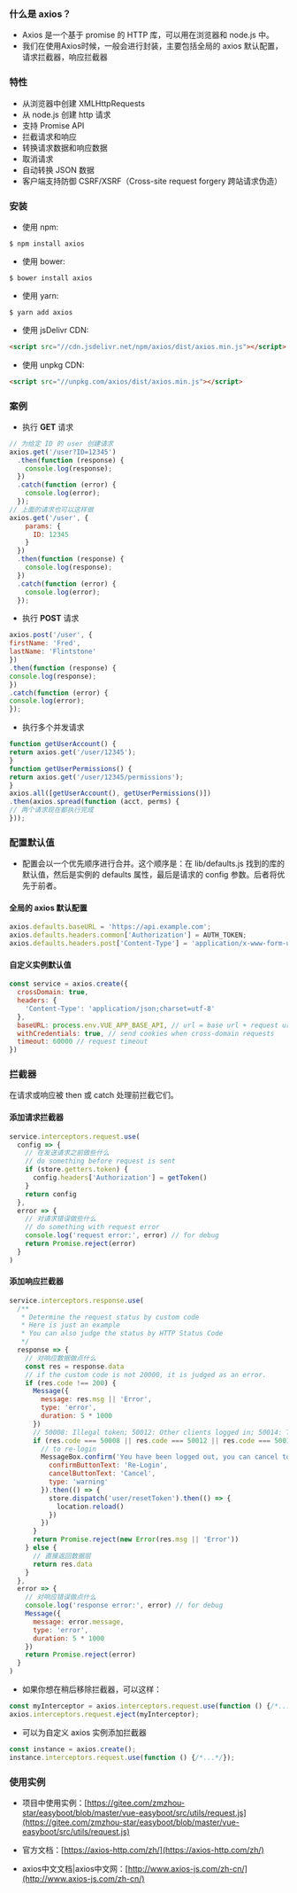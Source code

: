 ### 什么是 axios？
- Axios 是一个基于 promise 的 HTTP 库，可以用在浏览器和 node.js 中。
- 我们在使用Axios时候，一般会进行封装，主要包括全局的 axios 默认配置，请求拦截器，响应拦截器

### 特性
- 从浏览器中创建 XMLHttpRequests
- 从 node.js 创建 http 请求
- 支持 Promise API
- 拦截请求和响应
- 转换请求数据和响应数据
- 取消请求
- 自动转换 JSON 数据
- 客户端支持防御 CSRF/XSRF（Cross-site request forgery 跨站请求伪造）
### 安装
- 使用 npm:
```shell
$ npm install axios
```
- 使用 bower:
```shell
$ bower install axios
```
- 使用 yarn:
```shell
$ yarn add axios
```
- 使用 jsDelivr CDN:
```html
<script src="//cdn.jsdelivr.net/npm/axios/dist/axios.min.js"></script>
```
- 使用 unpkg CDN:
```html
<script src="//unpkg.com/axios/dist/axios.min.js"></script>
```
### 案例
- 执行 **GET** 请求
```javascript
// 为给定 ID 的 user 创建请求
axios.get('/user?ID=12345')
  .then(function (response) {
    console.log(response);
  })
  .catch(function (error) {
    console.log(error);
  });
// 上面的请求也可以这样做
axios.get('/user', {
    params: {
      ID: 12345
    }
  })
  .then(function (response) {
    console.log(response);
  })
  .catch(function (error) {
    console.log(error);
  });
```
- 执行 **POST** 请求
```javascript
axios.post('/user', {
firstName: 'Fred',
lastName: 'Flintstone'
})
.then(function (response) {
console.log(response);
})
.catch(function (error) {
console.log(error);
});
```
- 执行多个并发请求
```javascript
function getUserAccount() {
return axios.get('/user/12345');
}
function getUserPermissions() {
return axios.get('/user/12345/permissions');
}
axios.all([getUserAccount(), getUserPermissions()])
.then(axios.spread(function (acct, perms) {
// 两个请求现在都执行完成
}));
```
### 配置默认值
- 配置会以一个优先顺序进行合并。这个顺序是：在 lib/defaults.js 找到的库的默认值，然后是实例的 defaults 属性，最后是请求的 config 参数。后者将优先于前者。
#### 全局的 axios 默认配置
```javascript
axios.defaults.baseURL = 'https://api.example.com';
axios.defaults.headers.common['Authorization'] = AUTH_TOKEN;
axios.defaults.headers.post['Content-Type'] = 'application/x-www-form-urlencoded';
```
#### 自定义实例默认值
```javascript
const service = axios.create({
  crossDomain: true,
  headers: {
    'Content-Type': 'application/json;charset=utf-8'
  },
  baseURL: process.env.VUE_APP_BASE_API, // url = base url + request url
  withCredentials: true, // send cookies when cross-domain requests
  timeout: 60000 // request timeout
})
```
### 拦截器
在请求或响应被 then 或 catch 处理前拦截它们。
#### 添加请求拦截器
```javascript
service.interceptors.request.use(
  config => {
    // 在发送请求之前做些什么
    // do something before request is sent
    if (store.getters.token) {
      config.headers['Authorization'] = getToken()
    }
    return config
  },
  error => {
    // 对请求错误做些什么
    // do something with request error
    console.log('request error:', error) // for debug
    return Promise.reject(error)
  }
)
```

#### 添加响应拦截器
```javascript
service.interceptors.response.use(
  /**
   * Determine the request status by custom code
   * Here is just an example
   * You can also judge the status by HTTP Status Code
   */
  response => {
    // 对响应数据做点什么
    const res = response.data
    // if the custom code is not 20000, it is judged as an error.
    if (res.code !== 200) {
      Message({
        message: res.msg || 'Error',
        type: 'error',
        duration: 5 * 1000
      })
      // 50008: Illegal token; 50012: Other clients logged in; 50014: Token expired;
      if (res.code === 50008 || res.code === 50012 || res.code === 50014) {
        // to re-login
        MessageBox.confirm('You have been logged out, you can cancel to stay on this page, or log in again', 'Confirm logout', {
          confirmButtonText: 'Re-Login',
          cancelButtonText: 'Cancel',
          type: 'warning'
        }).then(() => {
          store.dispatch('user/resetToken').then(() => {
            location.reload()
          })
        })
      }
      return Promise.reject(new Error(res.msg || 'Error'))
    } else {
      // 直接返回数据层
      return res.data
    }
  },
  error => {
    // 对响应错误做点什么
    console.log('response error:', error) // for debug
    Message({
      message: error.message,
      type: 'error',
      duration: 5 * 1000
    })
    return Promise.reject(error)
  }
)
```
- 如果你想在稍后移除拦截器，可以这样：
```javascript
const myInterceptor = axios.interceptors.request.use(function () {/*...*/});
axios.interceptors.request.eject(myInterceptor);
```
- 可以为自定义 axios 实例添加拦截器
```javascript
const instance = axios.create();
instance.interceptors.request.use(function () {/*...*/});
```
### 使用实例
- 项目中使用实例：[https://gitee.com/zmzhou-star/easyboot/blob/master/vue-easyboot/src/utils/request.js](https://gitee.com/zmzhou-star/easyboot/blob/master/vue-easyboot/src/utils/request.js)

- 官方文档：[https://axios-http.com/zh/](https://axios-http.com/zh/)
- axios中文文档|axios中文网：[http://www.axios-js.com/zh-cn/](http://www.axios-js.com/zh-cn/)